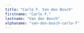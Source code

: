 ```yaml
---
title: "Carlo F. Van den Bosch"
firstname: "Carlo F."
lastname: "Van den Bosch"
alphaname: "van-den-bosch-carlo-f"
---
```

